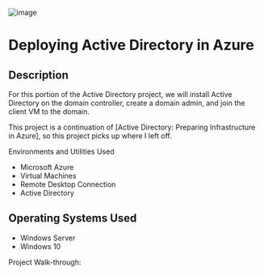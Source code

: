![image](https://github.com/user-attachments/assets/71dc699e-4564-4e32-9a99-be54d167b1b1)
 
# Deploying Active Directory in Azure

## Description

For this portion of the Active Directory project, we will install Active Directory on the domain controller, create a domain admin, and join the client VM to the domain.

This project is a continuation of [Active Directory: Preparing Infrastructure in Azure], so this project picks up where I left off.


Environments and Utilities Used
* Microsoft Azure
* Virtual Machines
* Remote Desktop Connection
* Active Directory

## Operating Systems Used
* Windows Server
* Windows 10

Project Walk-through:

